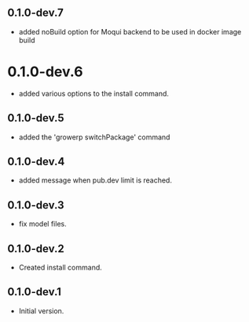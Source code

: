 ## 0.1.0-dev.7

- added noBuild option for Moqui backend to be used in docker image build

# 0.1.0-dev.6

- added various options to the install command.

## 0.1.0-dev.5

- added the 'growerp switchPackage' command

## 0.1.0-dev.4

- added message when pub.dev limit is reached.

## 0.1.0-dev.3

- fix model files.

## 0.1.0-dev.2

- Created install command.

## 0.1.0-dev.1

- Initial version.
